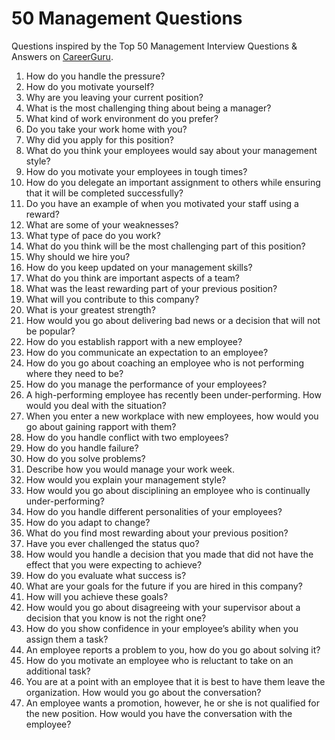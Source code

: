 # 50 Management Questions
Questions inspired by the Top 50 Management Interview Questions & Answers on [CareerGuru](https://career.guru99.com/top-50-management-interview-questions/).

1. How do you handle the pressure?
2. How do you motivate yourself?
3. Why are you leaving your current position?
4. What is the most challenging thing about being a manager?
6. What kind of work environment do you prefer?
7. Do you take your work home with you?
8. Why did you apply for this position?
9. What do you think your employees would say about your management style?
11. How do you motivate your employees in tough times?
12. How do you delegate an important assignment to others while ensuring that it will be completed successfully?
13. Do you have an example of when you motivated your staff using a reward?
14. What are some of your weaknesses?
15. What type of pace do you work?
16. What do you think will be the most challenging part of this position?
17. Why should we hire you?
18. How do you keep updated on your management skills?
19. What do you think are important aspects of a team?
21. What was the least rewarding part of your previous position?
22. What will you contribute to this company?
23. What is your greatest strength?
24. How would you go about delivering bad news or a decision that will not be popular?
25. How do you establish rapport with a new employee?
26. How do you communicate an expectation to an employee?
27. How do you go about coaching an employee who is not performing where they need to be?
28. How do you manage the performance of your employees?
29. A high-performing employee has recently been under-performing. How would you deal with the situation?
30. When you enter a new workplace with new employees, how would you go about gaining rapport with them?
31. How do you handle conflict with two employees?
32. How do you handle failure?
33. How do you solve problems?
34. Describe how you would manage your work week.
35. How would you explain your management style?
36. How would you go about disciplining an employee who is continually under-performing?
37. How do you handle different personalities of your employees?
38. How do you adapt to change?
39. What do you find most rewarding about your previous position?
40. Have you ever challenged the status quo?
41. How would you handle a decision that you made that did not have the effect that you were expecting to achieve?
42. How do you evaluate what success is?
43. What are your goals for the future if you are hired in this company?
44. How will you achieve these goals?
45. How would you go about disagreeing with your supervisor about a decision that you know is not the right one?
46. How do you show confidence in your employee’s ability when you assign them a task?
47. An employee reports a problem to you, how do you go about solving it?
48. How do you motivate an employee who is reluctant to take on an additional task?
49. You are at a point with an employee that it is best to have them leave the organization. How would you go about the conversation?
50. An employee wants a promotion, however, he or she is not qualified for the new position. How would you have the conversation with the employee?